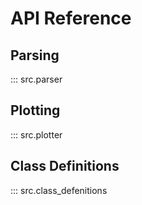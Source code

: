 # API Reference

## Parsing
::: src.parser

## Plotting
::: src.plotter

## Class Definitions
::: src.class_defenitions
